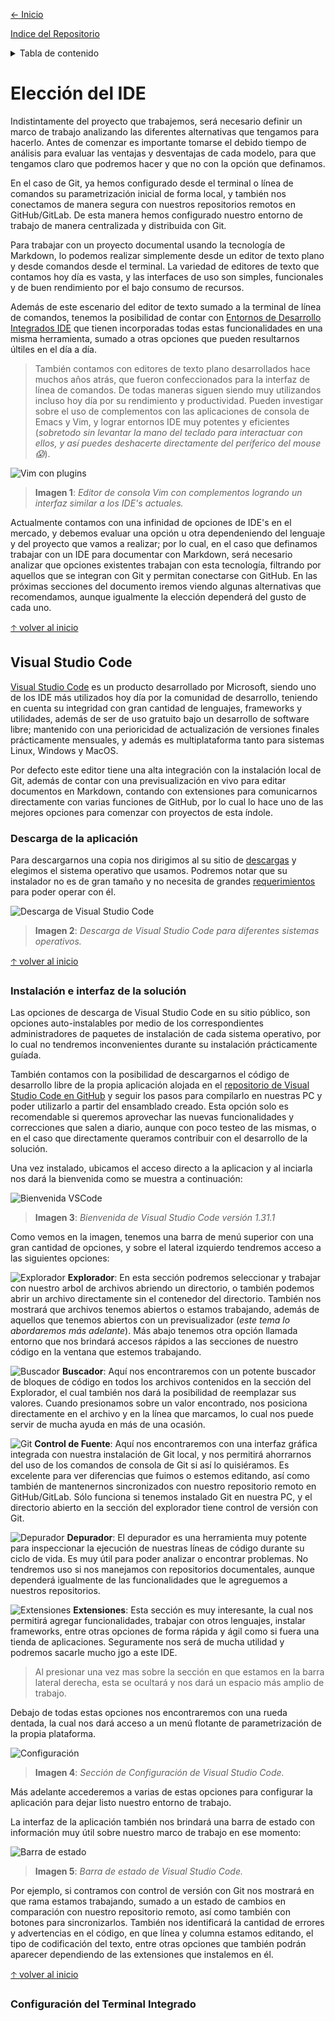 [<- Inicio](../README.md)

[Indice del Repositorio](SUMMARY.md)

<details>
    <summary>Tabla de contenido</summary>
    <a href="#Elección-del-IDE"><strong>Elección del IDE</strong></a><br>
    <a href="#Visual-Studio-Code">· Visual Studio Code</a><br>
</details>

# Elección del IDE
Indistintamente del proyecto que trabajemos, será necesario definir un marco de trabajo analizando las diferentes alternativas que tengamos para hacerlo. Antes de comenzar es importante tomarse el debido tiempo de análisis para evaluar las ventajas y desventajas de cada modelo, para que tengamos claro que podremos hacer y que no con la opción que definamos.

En el caso de Git, ya hemos configurado desde el terminal o línea de comandos su parametrización inicial de forma local, y también nos conectamos de manera segura con nuestros repositorios remotos en GitHub/GitLab. De esta manera hemos configurado nuestro entorno de trabajo de manera centralizada y distribuida con Git.

Para trabajar con un proyecto documental usando la tecnología de Markdown, lo podemos realizar simplemente desde un editor de texto plano y desde comandos desde el terminal. La variedad de editores de texto que contamos hoy día es vasta, y las interfaces de uso son simples, funcionales y de buen rendimiento por el bajo consumo de recursos.

Además de este escenario del editor de texto sumado a la terminal de línea de comandos, tenemos la posibilidad de contar con [Entornos de Desarrollo Integrados IDE](https://es.wikipedia.org/wiki/Entorno_de_desarrollo_integrado) que tienen incorporadas todas estas funcionalidades en una misma herramienta, sumado a otras opciones que pueden resultarnos últiles en el día a día.
> También contamos con editores de texto plano desarrollados hace muchos años atrás, que fueron confeccionados para la interfaz de línea de comandos. De todas maneras siguen siendo muy utilizandos incluso hoy día por su rendimiento y productividad. Pueden investigar sobre el uso de complementos con las aplicaciones de consola de Emacs y Vim, y lograr entornos IDE muy potentes y eficientes (_sobretodo sin levantar la mano del teclado para interactuar con ellos, y así puedes deshacerte directamente del períferico del mouse :scream:_).

![Vim con plugins](../img/vim-with-plugins.gif)
>__Imagen 1__: _Editor de consola Vim con complementos logrando un interfaz similar a los IDE's actuales._

Actualmente contamos con una infinidad de opciones de IDE's en el mercado, y debemos evaluar una opción u otra dependeniendo del lenguaje y del proyecto que vamos a realizar; por lo cual, en el caso que definamos trabajar con un IDE para documentar con Markdown, será necesario analizar que opciones existentes trabajan con esta tecnología, filtrando por aquellos que se integran con Git y permitan conectarse con GitHub. En las próximas secciones del documento iremos viendo algunas alternativas que recomendamos, aunque igualmente la elección dependerá del gusto de cada uno.

[🡡 volver al inicio](#Elección-del-IDE)
## Visual Studio Code
[Visual Studio Code](https://code.visualstudio.com/) es un producto desarrollado por Microsoft, siendo uno de los IDE más utilizados hoy día por la comunidad de desarrollo, teniendo en cuenta su integridad con gran cantidad de lenguajes, frameworks y utilidades, además de ser de uso gratuito bajo un desarrollo de software libre; mantenido con una perioricidad de actualización de versiones finales prácticamente mensuales, y además es multiplataforma tanto para sistemas Linux, Windows y MacOS.

Por defecto este editor tiene una alta integración con la instalación local de Git, además de contar con una previsualización en vivo para editar documentos en Markdown, contando con extensiones para comunicarnos directamente con varias funciones de GitHub, por lo cual lo hace uno de las mejores opciones para comenzar con proyectos de esta índole.

### Descarga de la aplicación<!-- omit in toc -->
Para descargarnos una copia nos dirigimos al su sitio de [descargas](https://code.visualstudio.com/#alt-downloads) y elegimos el sistema operativo que usamos. Podremos notar que su instalador no es de gran tamaño y no necesita de grandes [requerimientos](https://code.visualstudio.com/docs/supporting/requirements) para poder operar con él.

![Descarga de Visual Studio Code](../img/vscode-download.png)
> __Imagen 2__: _Descarga de Visual Studio Code para diferentes sistemas operativos._

[🡡 volver al inicio](#Elección-del-IDE)
### Instalación e interfaz de la solución<!-- omit in toc -->
Las opciones de descarga de Visual Studio Code en su sitio público, son opciones auto-instalables por medio de los correspondientes administradores de paquetes de instalación de cada sistema operativo, por lo cual no tendremos inconvenientes durante su instalación prácticamente guíada.

También contamos con la posibilidad de descargarnos el código de desarrollo libre de la propia aplicación alojada en el [repositorio de Visual Studio Code en GitHub](https://github.com/Microsoft/vscode) y seguir los pasos para compilarlo en nuestras PC y poder utilizarlo a partir del ensamblado creado. Esta opción solo es recomendable si queremos aprovechar las nuevas funcionalidades y correcciones que salen a diario, aunque con poco testeo de las mismas, o en el caso que directamente queramos contribuir con el desarrollo de la solución.

Una vez instalado, ubicamos el acceso directo a la aplicacion y al inciarla nos dará la bienvenida como se muestra a continuación:

![Bienvenida VSCode](../img/vscode-welcome.png)
> __Imagen 3__: _Bienvenida de Visual Studio Code versión 1.31.1_

Como vemos en la imagen, tenemos una barra de menú superior con una gran cantidad de opciones, y sobre el lateral izquierdo tendremos acceso a las siguientes opciones:

![Explorador](../img/vscode-folders.png) __Explorador__: En esta sección podremos seleccionar y trabajar con nuestro arbol de archivos abriendo un directorio, o también podemos abrir un archivo directamente sin el contenedor del directorio. También nos mostrará que archivos tenemos abiertos o estamos trabajando, además de aquellos que tenemos abiertos con un previsualizador (_este tema lo abordaremos más adelante_). Más abajo tenemos otra opción llamada entorno que nos brindará accesos rápidos a las secciones de nuestro código en la ventana que estemos trabajando.

![Buscador](../img/vscode-search.png) __Buscador__: Aquí nos encontraremos con un potente buscador de bloques de código en todos los archivos contenidos en la sección del Explorador, el cual también nos dará la posibilidad de reemplazar sus valores. Cuando presionamos sobre un valor encontrado, nos posiciona directamente en el archivo y en la línea que marcamos, lo cual nos puede servir de mucha ayuda en más de una ocasión.

![Git](../img/vscode-source-control.png) __Control de Fuente__: Aquí nos encontraremos con una interfaz gráfica integrada con nuestra instalación de Git local, y nos permitirá ahorrarnos del uso de los comandos de consola de Git si así lo quisiéramos. Es excelente para ver diferencias que fuimos o estemos editando, así como también de mantenernos sincronizados con nuestro repositorio remoto en GitHub/GitLab. Sólo funciona si tenemos instalado Git en nuestra PC, y el directorio abierto en la sección del explorador tiene control de versión con Git.

![Depurador](../img/vscode-debugger.png) __Depurador__: El depurador es una herramienta muy potente para inspeccionar la ejecución de nuestras líneas de código durante su ciclo de vida. Es muy útil para poder analizar o encontrar problemas. No tendremos uso si nos manejamos con repositorios documentales, aunque dependerá igualmente de las funcionalidades que le agreguemos a nuestros repositorios.

![Extensiones](../img/vscode-extensions.png) __Extensiones__: Esta sección es muy interesante, la cual nos permitirá agregar funcionalidades, trabajar con otros lenguajes, instalar frameworks, entre otras opciones de forma rápida y ágil como si fuera una tienda de aplicaciones. Seguramente nos será de mucha utilidad y podremos sacarle mucho jgo a este IDE.
> Al presionar una vez mas sobre la sección en que estamos en la barra lateral derecha, esta se ocultará y nos dará un espacio más amplio de trabajo.

Debajo de todas estas opciones nos encontraremos con una rueda dentada, la cual nos dará acceso a un menú flotante de parametrización de la propia plataforma.

![Configuración](../img/vscode-config.png)
> __Imagen 4__: _Sección de Configuración de Visual Studio Code._

Más adelante accederemos a varias de estas opciones para configurar la aplicación para dejar listo nuestro entorno de trabajo.

La interfaz de la aplicación también nos brindará una barra de estado con información muy útil sobre nuestro marco de trabajo en ese momento:

![Barra de estado](../img/vscode-state-bar.png)
> __Imagen 5__: _Barra de estado de Visual Studio Code._

Por ejemplo, si contramos con control de versión con Git nos mostrará en que rama estamos trabajando, sumado a un estado de cambios en comparación con nuestro repositorio remoto, así como también con botones para sincronizarlos. También nos identificará la cantidad de errores y advertencias en el código, en que línea y columna estamos editando, el tipo de codificación del texto, entre otras opciones que también podrán aparecer dependiendo de las extensiones que instalemos en él.

[🡡 volver al inicio](#Elección-del-IDE)
### Configuración del Terminal Integrado<!-- omit in toc -->
<!--
```json
// Command Prompt
"terminal.integrated.shell.windows": "C:\\Windows\\System32\\cmd.exe"
// PowerShell
"terminal.integrated.shell.windows": "C:\\Windows\\System32\\WindowsPowerShell\\v1.0\\powershell.exe"
// Git Bash
"terminal.integrated.shell.windows": "C:\\Program Files\\Git\\bin\\bash.exe"
// Bash on Ubuntu (on Windows)
"terminal.integrated.shell.windows": "C:\\Windows\\System32\\bash.exe"
```

```git
git config --global core.editor "code"
```
-->